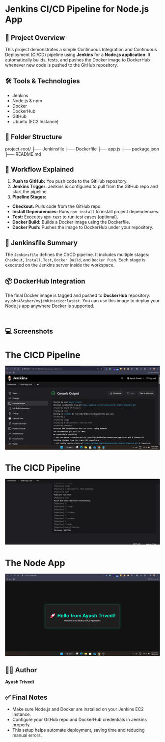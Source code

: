 Jenkins CI/CD Pipeline for Node.js App
======================================

📌 Project Overview
-------------------

This project demonstrates a simple Continuous Integration and Continuous Deployment (CI/CD) pipeline using **Jenkins** for a **Node.js application**. It automatically builds, tests, and pushes the Docker image to DockerHub whenever new code is pushed to the GitHub repository.

🛠️ Tools & Technologies
------------------------

*   Jenkins
*   Node.js & npm
*   Docker
*   DockerHub
*   GitHub
*   Ubuntu (EC2 Instance)

📂 Folder Structure
-------------------

project-root/
├── Jenkinsfile
├── Dockerfile
├── app.js
├── package.json
├── README.md

🚀 Workflow Explained
---------------------

1.  **Push to GitHub:** You push code to the GitHub repository.
2.  **Jenkins Trigger:** Jenkins is configured to pull from the GitHub repo and start the pipeline.
3.  **Pipeline Stages:**

*   **Checkout:** Pulls code from the GitHub repo.
*   **Install Dependencies:** Runs `npm install` to install project dependencies.
*   **Test:** Executes `npm test` to run test cases (optional).
*   **Docker Build:** Builds a Docker image using the Dockerfile.
*   **Docker Push:** Pushes the image to DockerHub under your repository.

🔧 Jenkinsfile Summary
----------------------

The `Jenkinsfile` defines the CI/CD pipeline. It includes multiple stages: `Checkout`, `Install`, `Test`, `Docker Build`, and `Docker Push`. Each stage is executed on the Jenkins server inside the workspace.

📦 DockerHub Integration
------------------------

The final Docker image is tagged and pushed to **DockerHub** repository: `ayusht45cyber/myjenkinscicd:latest`. You can use this image to deploy your Node.js app anywhere Docker is supported.

<br>

💻 Screenshots
------------------------

# The CICD Pipeline
<img src="/Screenshots/jenkins.png">

# The CICD Pipeline
<img src="/Screenshots/cicd.png">

# The Node App
<img src="/Screenshots/app.png">

🧑‍💻 Author
------------

**Ayush Trivedi**

✅ Final Notes
-------------

*   Make sure Node.js and Docker are installed on your Jenkins EC2 instance.
*   Configure your GitHub repo and DockerHub credentials in Jenkins properly.
*   This setup helps automate deployment, saving time and reducing manual errors.
